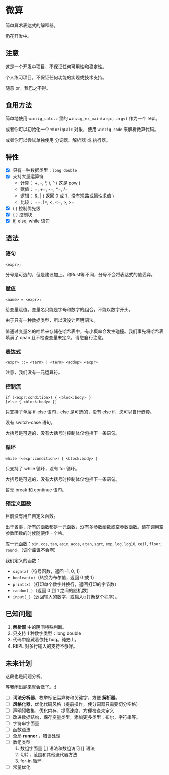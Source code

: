 # 微算

简单算术表达式的解释器。

仍在开发中。

## 注意

这是一个开发中项目，不保证任何可用性和稳定性。

个人练习项目，不保证任何功能的实现或技术支持。

随意 pr，我巴之不得。

## 食用方法

简单地使用 `winzig_calc.c` 里的 `winzig_ez_main(argc, argv)` 作为一个 repl。

或者你可以初始化一个 `WinzigCalc` 对象，使用 `winzig_code` 来解析微算代码。

或者你可以尝试单独使用 分词器、解析器 或 执行器。

## 特性

- [x] 只有一种数据类型：`long double`
- [x] 支持大量运算符
  * 计算：   +, -, *, /, ^ ( 这是 pow )
  * 赋值：   =, +=, -=, *=, /=
  * 逻辑：   &, | ( 返回 0 或 1，没有短路或惰性求值 )
  * 比较：   ==, !=, <, <=, >, >=
- [x] ( ) 控制优先级
- [x] { } 控制块
- [x] if, else, while 语句

## 语法

### 语句

```
<expr>;
```
分号是可选的，但是建议加上。和Rust等不同，分号不会将表达式的值丢弃。

### 赋值

```
<name> = <expr>;
```

给变量赋值。变量名只能是字母和数字的组合，不能以数字开头。

由于只有一种数据类型，所以没设计声明语法。

值通过变量名的哈希来存储在哈希表中，有小概率会发生碰撞。我们事先将哈希表填满了 qnan 且不检查变量未定义，请您自行注意。

### 表达式

```
<expr> ::= <term> | <term> <addop> <expr>
```

注意，我们没有一元运算符。

### 控制流

```
if (<expr:condition>) { <block:body> } 
[else { <block:body> }]
```

只支持了单层 if-else 语句，else 是可选的，没有 else if，您可以自行嵌套。

没有 switch-case 语句。

大括号是可选的，没有大括号时控制体仅包括下一条语句。

### 循环

```
while (<expr:condition>) { <block:body> }
```

只支持了 while 循环，没有 for 循环。

大括号是可选的，没有大括号时控制体仅包括下一条语句。

暂无 break 和 continue 语句。

### 预定义函数

目前没有用户自定义函数。

出于省事，所有的函数都是一元函数，没有多参数函数或空参数函数。请在调用空参数函数的时候随便传一个啥。

库一元函数：`sin`, `cos`, `tan`, `asin`, `acos`, `atan`, `sqrt`, `exp`, `log`, `log10`, `ceil`, `floor`, `round`。（调个库谁不会啊）

我们定义的函数：
- `sign(x)`（符号函数，返回 -1, 0, 1）
- `boolean(x)`（转换为布尔值，返回 0 或 1）
- `print(x)`（打印单个数字并换行，返回打印的字节数）
- `random(_)`（返回 0 到 1 之间的随机数）
- `input(_)`（返回输入的数字，或输入q打断整个程序）。


## 已知问题

1. **解析器** 中的阴间特殊判断。
2. 只支持 1 种数字类型：long double
3. 代码中隐藏着依托 bug。纯史山。
4. REPL 对多行输入的支持不够好。

## 未来计划

这段也是问题分析。

等我闲出屁来就会做了。:)

- [ ] **词法分析器**，枚举标记运算符和关键字，方便 **解析器**。
- [ ] **风格化器**，优化代码风格（提前操作，使分词器只需要切分空格）
- [ ] 声明预收集，优化内存，提高速度，方便检查未定义
- [ ] 改进数据结构，保存变量类型，添加更多类型：布尔，字符串等。
- [ ] 字符串字面量
- [ ] 函数语法
- [ ] 全局 **runner** ，错误处理
- [ ] 数组类型
  1. 数组字面量 [,] 语法和数组访问 [] 语法
  2. 切片，范围和其他迭代器方法
  3. for-in 循环
- [ ] 常量优化
